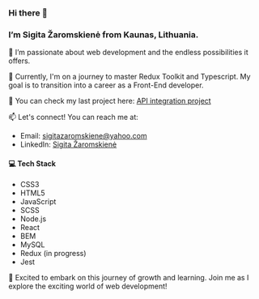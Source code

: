 ### Hi there 👋

### I’m Sigita Žaromskienė from Kaunas, Lithuania.

👀 I’m passionate about web development and the endless possibilities it offers.

🌱 Currently, I'm on a journey to master Redux Toolkit and Typescript. My goal is to transition into a career as a Front-End developer.

🧰 You can check my last project here: [API integration project]([https://www.linkedin.com/in/sigita-zaromskiene/](https://sigitazaromskiene.github.io/Fun-API-Integration-Project/))

📫 Let's connect! You can reach me at:
- Email: sigitazaromskiene@yahoo.com
- LinkedIn: [Sigita Žaromskienė](https://www.linkedin.com/in/sigita-zaromskiene/)

#### 💻 Tech Stack
- CSS3
- HTML5
- JavaScript
- SCSS
- Node.js
- React
- BEM
- MySQL
- Redux (in progress)
- Jest


🚀 Excited to embark on this journey of growth and learning. Join me as I explore the exciting world of web development!
